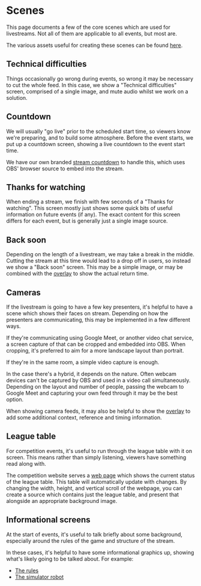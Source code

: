 # Scenes

This page documents a few of the core scenes which are used for livestreams. Not all of them are applicable to all events, but most are.

The various assets useful for creating these scenes can be found [here](https://drive.google.com/drive/folders/1pr1vKpnonxFoO8O5chsH5DF7Vsd0Tfih?usp=sharing).

## Technical difficulties

Things occasionally go wrong during events, so wrong it may be necessary to cut the whole feed. In this case, we show a "Technical difficulties" screen, comprised of a single image, and mute audio whilst we work on a solution.

## Countdown

We will usually "go live" prior to the scheduled start time, so viewers know we're preparing, and to build some atmosphere. Before the event starts, we put up a countdown screen, showing a live countdown to the event start time.

We have our own branded [stream countdown](https://github.com/srobo/stream-countdown) to handle this, which uses OBS' browser source to embed into the stream.

## Thanks for watching

When ending a stream, we finish with few seconds of a "Thanks for watching". This screen mostly just shows some quick bits of useful information on future events (if any). The exact content for this screen differs for each event, but is generally just a single image source.

## Back soon

Depending on the length of a livestream, we may take a break in the middle. Cutting the stream at this time would lead to a drop off in users, so instead we show a "Back soon" screen. This may be a simple image, or may be combined with the [overlay](./matches.md#overlay) to show the actual return time.

## Cameras

If the livestream is going to have a few key presenters, it's helpful to have a scene which shows their faces on stream. Depending on how the presenters are communicating, this may be implemented in a few different ways.

If they're communicating using Google Meet, or another video chat service, a screen capture of that can be cropped and embedded into OBS. When cropping, it's preferred to aim for a more landscape layout than portrait.

If they're in the same room, a simple video capture is enough.

In the case there's a hybrid, it depends on the nature. Often webcam devices can't be captured by OBS and used in a video call simultaneously. Depending on the layout and number of people, passing the webcam to Google Meet and capturing your own feed through it may be the best option.

When showing camera feeds, it may also be helpful to show the [overlay](./matches.md#overlay) to add some additional context, reference and timing information.

## League table

For competition events, it's useful to run through the league table with it on screen. This means rather than simply listening, viewers have something read along with.

The competition website serves a [web page](https://studentrobotics.org/comp/league) which shows the current status of the league table. This table will automatically update with changes. By changing the width, height, and vertical scroll of the webpage, you can create a source which contains just the league table, and present that alongside an appropriate background image.

## Informational screens

At the start of events, it's useful to talk briefly about some background, especially around the rules of the game and structure of the stream.

In these cases, it's helpful to have some informational graphics up, showing what's likely going to be talked about. For example:

- [The rules](https://youtu.be/xBPVqsb_Ydk?t=275)
- [The simulator robot](https://youtu.be/xBPVqsb_Ydk?t=466)
